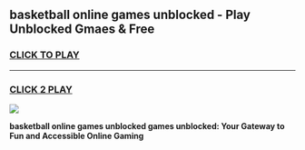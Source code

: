 
## basketball online games unblocked - Play Unblocked Gmaes & Free
<h3>
<a href="https://news.freeplayer.one?title=basketball_online_games_unblocked&ref=16F">CLICK TO PLAY</a></h3>
<hr>

<h3>
<a href="https://news.freeplayer.one?title=basketball_online_games_unblocked&ref=16F">CLICK 2 PLAY</a>
  
</h3>

<a href="https://news.freeplayer.one?title=basketball_online_games_unblocked&ref=16F/"><img src="https://clearcache.store/games.png"></a>


**basketball online games unblocked games unblocked: Your Gateway to Fun and Accessible Online Gaming**

